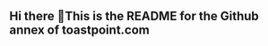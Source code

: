 ## Hi there 👋This is the README for the Github annex of toastpoint.com

<!--
Eric Peterson
This is a place to store the static content for _toastpoint.com_, which lives on WordPress.
-->
